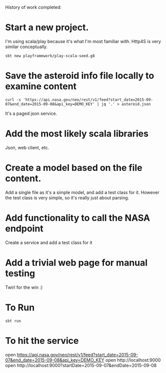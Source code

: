 History of work completed:

Start a new project.
====================

I'm using scala/play because it's what I'm most familiar with.  Http4S is
very similar conceptually.

```
sbt new playframework/play-scala-seed.g8
```

Save the asteroid info file locally to examine content
======================================================
```
curl -s 'https://api.nasa.gov/neo/rest/v1/feed?start_date=2015-09-07&end_date=2015-09-08&api_key=DEMO_KEY' | jq '.' > asteroid.json
```
It's a paged json service.

Add the most likely scala libraries
===================================
Json, web client, etc.  

Create a model based on the file content.
=========================================
Add a single file as it's a simple model, and add a test class for it.
However the test class is very simple, so it's really just about parsing.

Add functionality to call the NASA endpoint
===========================================
Create a service and add a test class for it

Add a trivial web page for manual testing
=========================================
Twirl for the win :)

To Run
======
```
sbt run
```

To hit the service
==================
open https://api.nasa.gov/neo/rest/v1/feed?start_date=2015-09-07&end_date=2015-09-08&api_key=DEMO_KEY
open http://localhost:9000
open http://localhost:9000?startDate=2015-09-07&endDate=2015-09-08

